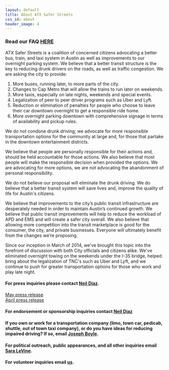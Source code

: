 ```yaml
---
layout: default
title: About ATX Safer Streets
css_id: about
header_image: 4
---
```


### Read our FAQ [HERE](faq.html "FAQ")

ATX Safer Streets is a coalition of concerned citizens advocating a better bus, train, and taxi system in Austin as well as improvements to our overnight parking system. We believe that a better transit structure is the key to reducing drunk drivers on the roads, as well as traffic congestion. We are asking the city to provide:

1. More buses, running later, to more parts of the city.
2. Changes to Cap Metro that will allow the trains to run later on weekends.
3. More taxis, especially on late nights, weekends and special events.
4. Legalization of peer to peer driver programs such as Uber and Lyft.
5. Reduction or elimination of penalties for people who choose to leave their car downtown overnight to get a responsible ride home.
6. More overnight parking downtown with comprehensive signage in terms of availability and pickup rules.

We do not condone drunk driving; we advocate for more responsible transportation options for the community at large and, for those that partake in the downtown entertainment districts. 

We believe that people are personally responsible for their actions and, should be held accountable for those actions. We also believe that most people will make the responsible decision when provided the options. We are advocating for more options, we are not advocating the abandonment of personal responsibility.

We do not believe our proposal will eliminate the drunk driving. We do believe that a better transit system will save lives and, improve the quality of life for Austin's citizens.

We believe that improvements to the city’s public transit infrastructure are desperately needed in order to maintain Austin’s continued growth. We believe that public transit improvements will help to reduce the workload of APD and EMS and will create a safer city overall. We also believe that allowing more competition into the transit marketplace is good for the consumer, the city, and private businesses. Everyone will ultimately benefit from the changes we’re proposing.

Since our inception in March of 2014, we've brought this topic into the forefront of discussion with both City officials and citizens alike.  We've eliminated overnight towing on the weekends under the I-35 bridge, helped bring about the legalization of TNC's such as Uber and Lyft, and we continue to push for greater transportation options for those who work and play late night.


#### For press inquiries please contact [Neil Diaz](mailto:press@atxsaferstreets.org "press inquiries").
[May press release](/pdf/pressrelease52014.pdf "Press Release")  
[April press release](/pdf/pressrelease.pdf "Press Release")

#### For endorsement or sponsorship inquiries contact [Neil Diaz](mailto:neil@atxsaferstreets.org "sponsorship inquiries")

#### If you own or work for a transportation company (limo, town car, pedicab, shuttle, out of town taxi company), or do you have ideas for reducing impaired driving? If so, email [Joseph Boyle](mailto:joseph@atxsaferstreets.org "email Joseph Boyle").

#### For political outreach, public appearances, and all other inquiries email [Sara LeVine](mailto:sara@atxsaferstreets.org "email Sara LeVine"). 

#### For volunteer inquiries email [us](mailto:volunteer@atxsaferstreets.org "volunteer email").  

